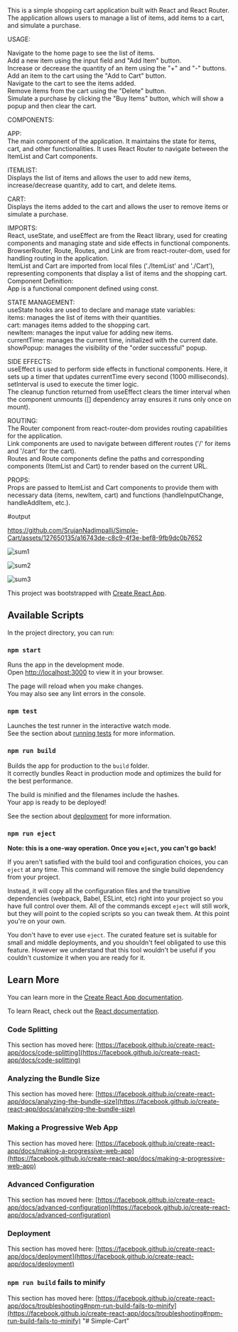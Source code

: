 This is a simple shopping cart application built with React and React Router. The application allows users to manage a list of items, add items to a cart, and simulate a purchase.<br>

USAGE:<br>

Navigate to the home page to see the list of items.<br>
Add a new item using the input field and "Add Item" button.<br>
Increase or decrease the quantity of an item using the "+" and "-" buttons.<br>
Add an item to the cart using the "Add to Cart" button.<br>
Navigate to the cart to see the items added.<br>
Remove items from the cart using the "Delete" button.<br>
Simulate a purchase by clicking the "Buy Items" button, which will show a popup and then clear the cart.<br>

COMPONENTS:<br>

APP:<br>
The main component of the application. It maintains the state for items, cart, and other functionalities. It uses React Router to navigate between the ItemList and Cart components.<br>

ITEMLIST:<br>
Displays the list of items and allows the user to add new items, increase/decrease quantity, add to cart, and delete items.<br>

CART:<br>
Displays the items added to the cart and allows the user to remove items or simulate a purchase.<br>

IMPORTS:<br>
React, useState, and useEffect are from the React library, used for creating components and managing state and side effects in functional components.<br>
BrowserRouter, Route, Routes, and Link are from react-router-dom, used for handling routing in the application.<br>
ItemList and Cart are imported from local files ('./ItemList' and './Cart'), representing components that display a list of items and the shopping cart.<br>
Component Definition:<br>
App is a functional component defined using const.<br>

STATE MANAGEMENT:<br>
useState hooks are used to declare and manage state variables:<br>
items: manages the list of items with their quantities.<br>
cart: manages items added to the shopping cart.<br>
newItem: manages the input value for adding new items.<br>
currentTime: manages the current time, initialized with the current date.<br>
showPopup: manages the visibility of the "order successful" popup.<br>

SIDE EFFECTS:<br>
useEffect is used to perform side effects in functional components. Here, it sets up a timer that updates currentTime every second (1000 milliseconds).<br>
setInterval is used to execute the timer logic.<br>
The cleanup function returned from useEffect clears the timer interval when the component unmounts ([] dependency array ensures it runs only once on mount).<br>

ROUTING:<br>
The Router component from react-router-dom provides routing capabilities for the application.<br>
Link components are used to navigate between different routes ('/' for items and '/cart' for the cart).<br>
Routes and Route components define the paths and corresponding components (ItemList and Cart) to render based on the current URL.<br>

PROPS:<br>
Props are passed to ItemList and Cart components to provide them with necessary data (items, newItem, cart) and functions (handleInputChange, handleAddItem, etc.).<br>

#output


https://github.com/SrujanNadimpalli/Simple-Cart/assets/127650135/a16743de-c8c9-4f3e-bef8-9fb9dc0b7652




![sum1](https://github.com/SrujanNadimpalli/Simple-Cart/assets/127650135/cca5221c-720b-4aa5-83ea-3bfaefc9273f)

![sum2](https://github.com/SrujanNadimpalli/Simple-Cart/assets/127650135/cf34067f-4791-4499-9fff-b0d747730573)


![sum3](https://github.com/SrujanNadimpalli/Simple-Cart/assets/127650135/5240b28f-ff13-47ee-acc1-396dcd12e2a4)

This project was bootstrapped with [Create React App](https://github.com/facebook/create-react-app).

## Available Scripts

In the project directory, you can run:

### `npm start`

Runs the app in the development mode.\
Open [http://localhost:3000](http://localhost:3000) to view it in your browser.

The page will reload when you make changes.\
You may also see any lint errors in the console.

### `npm test`

Launches the test runner in the interactive watch mode.\
See the section about [running tests](https://facebook.github.io/create-react-app/docs/running-tests) for more information.

### `npm run build`

Builds the app for production to the `build` folder.\
It correctly bundles React in production mode and optimizes the build for the best performance.

The build is minified and the filenames include the hashes.\
Your app is ready to be deployed!

See the section about [deployment](https://facebook.github.io/create-react-app/docs/deployment) for more information.

### `npm run eject`

**Note: this is a one-way operation. Once you `eject`, you can't go back!**

If you aren't satisfied with the build tool and configuration choices, you can `eject` at any time. This command will remove the single build dependency from your project.

Instead, it will copy all the configuration files and the transitive dependencies (webpack, Babel, ESLint, etc) right into your project so you have full control over them. All of the commands except `eject` will still work, but they will point to the copied scripts so you can tweak them. At this point you're on your own.

You don't have to ever use `eject`. The curated feature set is suitable for small and middle deployments, and you shouldn't feel obligated to use this feature. However we understand that this tool wouldn't be useful if you couldn't customize it when you are ready for it.

## Learn More

You can learn more in the [Create React App documentation](https://facebook.github.io/create-react-app/docs/getting-started).

To learn React, check out the [React documentation](https://reactjs.org/).

### Code Splitting

This section has moved here: [https://facebook.github.io/create-react-app/docs/code-splitting](https://facebook.github.io/create-react-app/docs/code-splitting)

### Analyzing the Bundle Size

This section has moved here: [https://facebook.github.io/create-react-app/docs/analyzing-the-bundle-size](https://facebook.github.io/create-react-app/docs/analyzing-the-bundle-size)

### Making a Progressive Web App

This section has moved here: [https://facebook.github.io/create-react-app/docs/making-a-progressive-web-app](https://facebook.github.io/create-react-app/docs/making-a-progressive-web-app)

### Advanced Configuration

This section has moved here: [https://facebook.github.io/create-react-app/docs/advanced-configuration](https://facebook.github.io/create-react-app/docs/advanced-configuration)

### Deployment

This section has moved here: [https://facebook.github.io/create-react-app/docs/deployment](https://facebook.github.io/create-react-app/docs/deployment)

### `npm run build` fails to minify

This section has moved here: [https://facebook.github.io/create-react-app/docs/troubleshooting#npm-run-build-fails-to-minify](https://facebook.github.io/create-react-app/docs/troubleshooting#npm-run-build-fails-to-minify)
"# Simple-Cart" 
